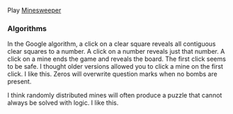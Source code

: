 Play [Minesweeper](http://wrightben.com/minesweeper)

### Algorithms

In the Google algorithm, a click on a clear square reveals all contiguous clear squares to a number. A click on a number reveals just that number. A click on a mine ends the game and reveals the board. The first click seems to be safe. I thought older versions allowed you to click a mine on the first click. I like this. Zeros will overwrite question marks when no bombs are present.

I think randomly distributed mines will often produce a puzzle that cannot always be solved with logic. I like this.